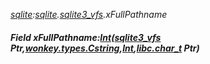 _[sqlite](../../modules/sqlite/sqlite-module.md):[sqlite](../../modules/sqlite/sqlite-module.md).[sqlite3\_vfs](../../modules/sqlite/sqlite-sqlite3_vfs.md).xFullPathname_
##### Field xFullPathname:[Int](../../modules/wonkey/wonkey-types-int.md)([sqlite3_vfs](../../modules/sqlite/sqlite-sqlite3_vfs.md) Ptr,[wonkey.types.Cstring](../../modules/wonkey/wonkey-types-cstring.md),[Int](../../modules/wonkey/wonkey-types-int.md),[libc.char_t](../../modules/libc/libc-char_t.md) Ptr)
